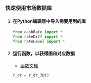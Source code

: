 ### 快速使用市场数据库

1. #### 在Python编辑器中导入需要用到的库

   ```python
   from cashRate import *
   from rateDiff import *
   from rateLevel import *
   ```

2. #### 运行函数，以获得图和对应数据
	* [函数文档](modular-Docs/charts.md)
   ```python
   r_dr = r_dr_7D() 
   ```

